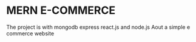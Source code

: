 # MERN E-COMMERCE 
The project is with mongodb express react.js and node.js
Aout a simple e commerce website




